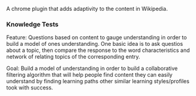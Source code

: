 A chrome plugin that adds adaptivity to the content in Wikipedia.

### Knowledge Tests

Feature: Questions based on content to gauge understanding in order to build a model of ones understanding. One basic
idea is to ask questios about a topic, then compare the response to the word characteristics and network of relating
topics of the corresponding entry.

Goal: Build a model of understanding in order to build a collaborative filtering algorithm that will help people find
content they can easily understand by finding learning paths other similar learning styles/profiles took with success.



